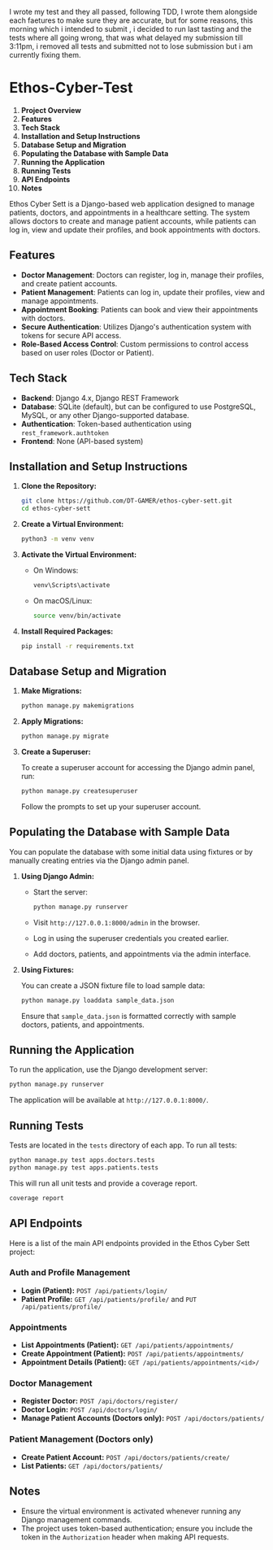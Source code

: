 I wrote my test and they all passed, following TDD, I wrote them alongside each faetures to make sure they are accurate, but for some reasons, this morning which i intended to submit , i decided to run last tasting and the tests where all going wrong, that was what delayed my submission till 3:11pm, i removed all tests and submitted not to lose submission but i am currently fixing them.

# Ethos-Cyber-Test

1. **Project Overview**
2. **Features**
3. **Tech Stack**
4. **Installation and Setup Instructions**
5. **Database Setup and Migration**
6. **Populating the Database with Sample Data**
7. **Running the Application**
8. **Running Tests**
9. **API Endpoints**
10. **Notes**
    

Ethos Cyber Sett is a Django-based web application designed to manage patients, doctors, and appointments in a healthcare setting. The system allows doctors to create and manage patient accounts, while patients can log in, view and update their profiles, and book appointments with doctors.

## Features

- **Doctor Management**: Doctors can register, log in, manage their profiles, and create patient accounts.
- **Patient Management**: Patients can log in, update their profiles, view and manage appointments.
- **Appointment Booking**: Patients can book and view their appointments with doctors.
- **Secure Authentication**: Utilizes Django's authentication system with tokens for secure API access.
- **Role-Based Access Control**: Custom permissions to control access based on user roles (Doctor or Patient).

## Tech Stack

- **Backend**: Django 4.x, Django REST Framework
- **Database**: SQLite (default), but can be configured to use PostgreSQL, MySQL, or any other Django-supported database.
- **Authentication**: Token-based authentication using `rest_framework.authtoken`
- **Frontend**: None (API-based system)

## Installation and Setup Instructions

1. **Clone the Repository:**

   ```bash
   git clone https://github.com/DT-GAMER/ethos-cyber-sett.git
   cd ethos-cyber-sett
   ```

2. **Create a Virtual Environment:**

   ```bash
   python3 -m venv venv
   ```

3. **Activate the Virtual Environment:**

   - On Windows:

     ```bash
     venv\Scripts\activate
     ```

   - On macOS/Linux:

     ```bash
     source venv/bin/activate
     ```

4. **Install Required Packages:**

   ```bash
   pip install -r requirements.txt
   ```

## Database Setup and Migration

1. **Make Migrations:**

   ```bash
   python manage.py makemigrations
   ```

2. **Apply Migrations:**

   ```bash
   python manage.py migrate
   ```

3. **Create a Superuser:**

   To create a superuser account for accessing the Django admin panel, run:

   ```bash
   python manage.py createsuperuser
   ```

   Follow the prompts to set up your superuser account.

## Populating the Database with Sample Data

You can populate the database with some initial data using fixtures or by manually creating entries via the Django admin panel.

1. **Using Django Admin:**

   - Start the server:

     ```bash
     python manage.py runserver
     ```

   - Visit `http://127.0.0.1:8000/admin` in the browser.
   - Log in using the superuser credentials you created earlier.
   - Add doctors, patients, and appointments via the admin interface.

2. **Using Fixtures:**

   You can create a JSON fixture file to load sample data:

   ```bash
   python manage.py loaddata sample_data.json
   ```

   Ensure that `sample_data.json` is formatted correctly with sample doctors, patients, and appointments.

## Running the Application

To run the application, use the Django development server:

```bash
python manage.py runserver
```

The application will be available at `http://127.0.0.1:8000/`.

## Running Tests

Tests are located in the `tests` directory of each app. To run all tests:

```bash
python manage.py test apps.doctors.tests
python manage.py test apps.patients.tests
```

This will run all unit tests and provide a coverage report.

```bash
coverage report
```

## API Endpoints

Here is a list of the main API endpoints provided in the Ethos Cyber Sett project:

### **Auth and Profile Management**

- **Login (Patient):** `POST /api/patients/login/`
- **Patient Profile:** `GET /api/patients/profile/` and `PUT /api/patients/profile/`

### **Appointments**

- **List Appointments (Patient):** `GET /api/patients/appointments/`
- **Create Appointment (Patient):** `POST /api/patients/appointments/`
- **Appointment Details (Patient):** `GET /api/patients/appointments/<id>/`

### **Doctor Management**

- **Register Doctor:** `POST /api/doctors/register/`
- **Doctor Login:** `POST /api/doctors/login/`
- **Manage Patient Accounts (Doctors only):** `POST /api/doctors/patients/`

### **Patient Management (Doctors only)**

- **Create Patient Account:** `POST /api/doctors/patients/create/`
- **List Patients:** `GET /api/doctors/patients/`

## Notes

- Ensure the virtual environment is activated whenever running any Django management commands.
- The project uses token-based authentication; ensure you include the token in the `Authorization` header when making API requests.

